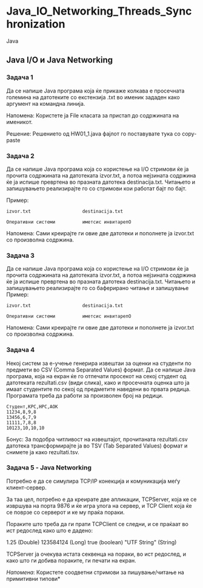 # Java_IO_Networking_Threads_Synchronization
Java

## Java I/O и Java Networking 
### Задача 1
Да се напише Java програма која ќе прикаже колкава е просечната големина на датотеките со екстензија .txt во именик зададен како аргумент на командна линија.

Напомена: Користете ја File класата за пристап до содржината на именикот.

Решение: Решението од HW01_1.java фајлот го поставувате тука со copy-paste

### Задача 2
Да се напише Java програма која со користење на I/O стримови ќе ја прочита содржината на датотеката izvor.txt, а потоа нејзината содржина ќе ја испише превртена во празната датотека destinacija.txt. Читањето и запишувањето реализирајте го со стримови кои работат бајт по бајт.

Пример:
```
izvor.txt                   destinacija.txt

Оперативни системи          иметсис инвитарепО
```
Напомена: Сами креирајте ги овие две датотеки и пополнете ја izvor.txt со произволна содржина.

### Задача 3
Да се напише Java програма која со користење на I/O стримови ќе ја прочита содржината на датотеката izvor.txt, а потоа нејзината содржина ќе ја испише превртена во празната датотека destinacija.txt. Читањето и запишувањето реализирајте го со баферирано читање и запишување Пример:
```
izvor.txt                   destinacija.txt

Оперативни системи          иметсис инвитарепО
```
Напомена: Сами креирајте ги овие две датотеки и пополнете ја izvor.txt со произволна содржина.

### Задача 4
Некој систем за е-учење генерира извештаи за оценки на студенти по предмети во CSV (Comma Separated Values) формат. Да се напише Java програма, која на екран ќе го отпечати просекот на секој студент од датотеката rezultati.csv (види слика), како и просечната оценка што ја имаат студентите по секој од предметите наведени во првата редица. Програмата треба да работи за произволен број на редици.
```
Студент,КРС,НРС,АОК
11234,8,9,8
13456,6,7,9
11111,7,8,8
10123,10,10,10
```
Бонус: За подобра читливост на извештајот, прочитаната rezultati.csv датотека трансформирајте ја во TSV (Tab Separated Values) формат и снимете ја како rezultati.tsv.

### Задача 5 - Java Networking
Потребно е да се симулира TCP/IP конекција и комуникација меѓу клиент-сервер.

За таа цел, потребно е да креирате две апликации, TCPServer, која ке се извршува на порта 9876 и ќе игра улога на сервер, и TCP Client која ќе се поврзе со серверот и ке му праќа пораки.

Пораките што треба да ги прати TCPClient се следни, и се праќаат во ист редослед како што е дадено:

1.25 (Double) 123584124 (Long) true (boolean) "UTF String" (String)

TCPServer ја очекува истата секвенца на пораки, во ист редослед, и како што ги добива пораките, ги печати на екран.

_Напомена_: Користете соодветни стримови за пишување/читање на примитивни типови*
